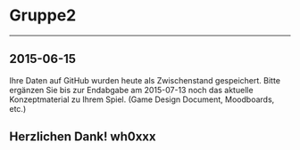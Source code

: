 # Gruppe2
---------------------------------------------------------------------------------------------------------
2015-06-15
---------------------------------------------------------------------------------------------------------
Ihre Daten auf GitHub wurden heute als Zwischenstand gespeichert.
Bitte ergänzen Sie bis zur Endabgabe am 2015-07-13 noch das aktuelle Konzeptmaterial zu Ihrem Spiel.
(Game Design Document, Moodboards, etc.)

Herzlichen Dank!
wh0xxx
---------------------------------------------------------------------------------------------------------
